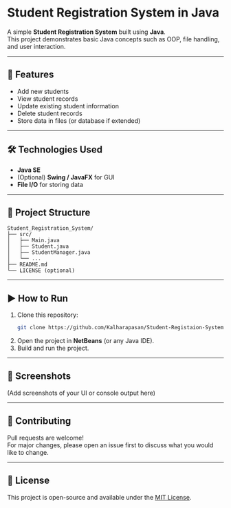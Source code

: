 # Student Registration System in Java

A simple **Student Registration System** built using **Java**.  
This project demonstrates basic Java concepts such as OOP, file handling, and user interaction.

---

## 🚀 Features
- Add new students
- View student records
- Update existing student information
- Delete student records
- Store data in files (or database if extended)

---

## 🛠️ Technologies Used
- **Java SE**
- (Optional) **Swing / JavaFX** for GUI
- **File I/O** for storing data

---

## 📂 Project Structure
```
Student_Registration_System/
├── src/
│   ├── Main.java
│   ├── Student.java
│   ├── StudentManager.java
│   └── ...
├── README.md
└── LICENSE (optional)
```

---

## ▶️ How to Run
1. Clone this repository:
   ```bash
   git clone https://github.com/Kalharapasan/Student-Registaion-System-In-Java.git
   ```
2. Open the project in **NetBeans** (or any Java IDE).
3. Build and run the project.

---

## 📸 Screenshots
(Add screenshots of your UI or console output here)

---

## 🤝 Contributing
Pull requests are welcome!  
For major changes, please open an issue first to discuss what you would like to change.

---

## 📜 License
This project is open-source and available under the [MIT License](LICENSE).
